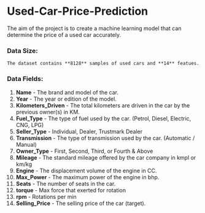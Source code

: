 # Used-Car-Price-Prediction

The aim of the project is to create a machine learning model that can determine the price of a used car accurately.
### Data Size:
    The dataset contains **8128** samples of used cars and **14** featues.

### Data Fields:

1) **Name** - The brand and model of the car.
2) **Year** - The year or edition of the model.
3) **Kilometers_Driven** - The total kilometers are driven in the car by the previous owner(s) in KM.
4) **Fuel_Type** - The type of fuel used by the car. (Petrol, Diesel, Electric, CNG, LPG)
5) **Seller_Type** - Individual, Dealer, Trustmark Dealer
6) **Transmission** - The type of transmission used by the car. (Automatic / Manual)
7) **Owner_Type** - First, Second, Third, or Fourth & Above
8) **Mileage** - The standard mileage offered by the car company in kmpl or km/kg
9) **Engine** - The displacement volume of the engine in CC.
10) **Max_Power** - The maximum power of the engine in bhp.
11) **Seats** - The number of seats in the car.
12) **torque** - Max force that exerted for rotation
13) **rpm** - Rotations per min
14) **Selling_Price** - The selling price of the car (target).
